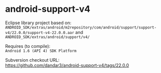 android-support-v4
==================

Eclipse library project based on:<br/>
`ANDROID_SDK/extras/android/m2repository/com/android/support/support-v4/22.0.0/support-v4-22.0.0.aar`
and
`ANDROID_SDK/extras/android/support/v4/`

Requires (to compile):<br/>
`Android 1.6 (API 4) SDK Platform`

Subversion checkout URL:<br/>
https://github.com/dandar3/android-support-v4/tags/22.0.0
